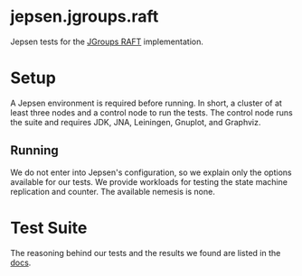 # jepsen.jgroups.raft

Jepsen tests for the [JGroups RAFT](https://github.com/belaban/jgroups-raft) implementation.

# Setup

A Jepsen environment is required before running. In short, a cluster of at least three
nodes and a control node to run the tests. The control node runs the suite and requires
JDK, JNA, Leiningen, Gnuplot, and Graphviz.

## Running

We do not enter into Jepsen's configuration, so we explain only the options available
for our tests. We provide workloads for testing the state machine replication and
counter. The available nemesis is none.

# Test Suite

The reasoning behind our tests and the results we found are listed in the [docs](/doc/intro.md).
